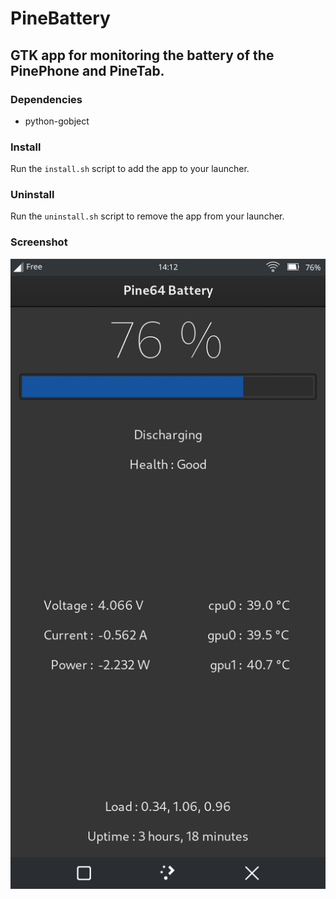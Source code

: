 # PineBattery

## GTK app for monitoring the battery of the PinePhone and PineTab.

### Dependencies

* python-gobject

### Install

Run the `install.sh` script to add the app to your launcher.

### Uninstall

Run the `uninstall.sh` script to remove the app from your launcher.

### Screenshot

![screenshot](img/Screenshot_PP.png)